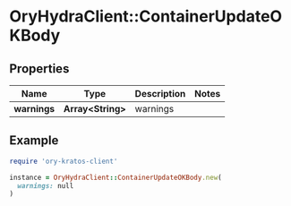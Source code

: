 # OryHydraClient::ContainerUpdateOKBody

## Properties

| Name | Type | Description | Notes |
| ---- | ---- | ----------- | ----- |
| **warnings** | **Array&lt;String&gt;** | warnings |  |

## Example

```ruby
require 'ory-kratos-client'

instance = OryHydraClient::ContainerUpdateOKBody.new(
  warnings: null
)
```

